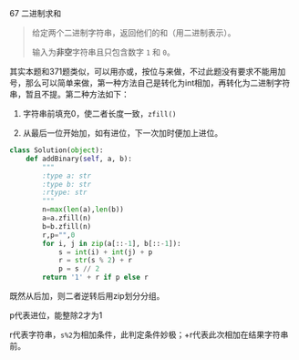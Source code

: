 67 二进制求和

> 给定两个二进制字符串，返回他们的和（用二进制表示）。
>
> 输入为**非空**字符串且只包含数字 `1` 和 `0`。

其实本题和371题类似，可以用亦或，按位与来做，不过此题没有要求不能用加号，那么可以简单来做，第一种方法自己是转化为int相加，再转化为二进制字符串，暂且不提。第二种方法如下：

1. 字符串前填充0，使二者长度一致，`zfill()`

2. 从最后一位开始加，如有进位，下一次加时便加上进位。

```python
class Solution(object):
    def addBinary(self, a, b):
        """
        :type a: str
        :type b: str
        :rtype: str
        """
        n=max(len(a),len(b))
        a=a.zfill(n)
        b=b.zfill(n)
        r,p="",0
        for i, j in zip(a[::-1], b[::-1]):
            s = int(i) + int(j) + p
            r = str(s % 2) + r
            p = s // 2
        return '1' + r if p else r
```

既然从后加，则二者逆转后用zip划分分组。

p代表进位，能整除2才为1

r代表字符串，`s%2`为相加条件，此判定条件妙极；+r代表此次相加在结果字符串前。

